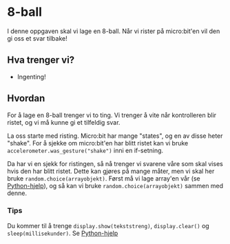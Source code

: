 # 8-ball
I denne oppgaven skal vi lage en 8-ball. Når vi rister på micro:bit'en vil den gi oss et svar tilbake!

## Hva trenger vi?
* Ingenting!

## Hvordan
For å lage en 8-ball trenger vi to ting. Vi trenger å vite når kontrolleren blir ristet, og vi må kunne gi et tilfeldig svar.

La oss starte med risting. Micro:bit har mange "states", og en av disse heter "shake". For å sjekke om micro:bit'en har blitt ristet kan vi bruke `accelerometer.was_gesture("shake")` inni en if-setning.

Da har vi en sjekk for ristingen, så nå trenger vi svarene våre som skal vises hvis den har blitt ristet. Dette kan gjøres på mange måter, men vi skal her bruke `random.choice(arrayobjekt)`. Først må vi lage array'en vår (se [Python-hjelp](informativ.github.io/python_hjelp)), og så kan vi bruke `random.choice(arrayobjekt)` sammen med denne.

### Tips
Du kommer til å trenge `display.show(tekststreng)`, `display.clear()` og `sleep(millisekunder)`. Se [Python-hjelp](informativ.github.io/python_hjelp)
